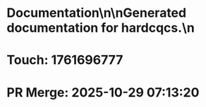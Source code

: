 # Documentation\n\nGenerated documentation for hardcqcs.\n

# Touch: 1761696777

# PR Merge: 2025-10-29 07:13:20
